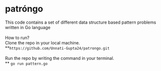 # patróngo
This code contains a set of different data structure based pattern problems written in Go language
<br><br>
How to run?
<br>
Clone the repo in your local machine.
<br>
**```https://github.com/Unnati-Gupta24/patrongo.git```
<br><br>
Run the repo by writing the command in your terminal.
<br>
** ```go run pattern.go``` 
<br>
